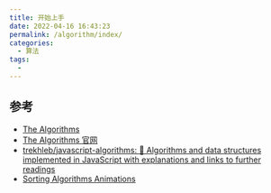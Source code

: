 ```yaml
---
title: 开始上手
date: 2022-04-16 16:43:23
permalink: /algorithm/index/
categories:
  - 算法
tags:
  - 
---
```


## 参考

- [The Algorithms](https://github.com/TheAlgorithms)
- [The Algorithms 官网](https://the-algorithms.com/)
- [trekhleb/javascript-algorithms: 📝 Algorithms and data structures implemented in JavaScript with explanations and links to further readings](https://github.com/trekhleb/javascript-algorithms)
- [Sorting Algorithms Animations](https://www.toptal.com/developers/sorting-algorithms)